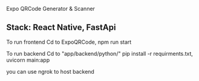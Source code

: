 Expo QRCode Generator & Scanner

Stack: React Native, FastApi
-------------------------------
To run frontend
Cd to ExpoQRCode, npm run start

To run backend
Cd to "app/backend/python/" pip install -r requirments.txt, uvicorn main:app

you can use ngrok to host backend
